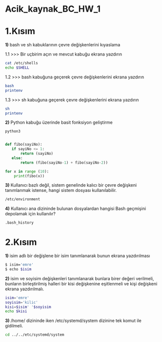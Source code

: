 # Acik_kaynak_BC_HW_1
# 1.Kısım
**1)** bash ve sh kabuklarının çevre değişkenlerini kıyaslama

1.1  >>> Bir uçbirim açın ve mevcut kabuğu ekrana yazdırın

```bash
cat /etc/shells
echo $SHELL
```
1.2  >>> bash kabuğuna geçerek çevre değişkenlerini ekrana yazdırın

```bash
bash
printenv
```
1.3  >>> sh kabuğuna geçerek çevre değişkenlerini ekrana yazdırın

```bash
sh
printenv
```

**2)** Python kabuğu üzerinde basit fonksiyon geliştirme

```bash
python3
```

```python

def fibo(sayiNo):
   if sayiNo <= 1:
       return (sayiNo)
   else:
       return (fibo(sayiNo-1) + fibo(sayiNo-2))

for x in range (10):
    print(fibo(x))
```
**3)**  Kullanıcı bazlı değil, sistem genelinde kalıcı bir çevre değişkeni tanımlanmak istense, hangi sistem dosyası kullanılabilir.

```bash
/etc/environment
```
**4)** Kullanıcı ana dizininde bulunan dosyalardan hangisi Bash geçmişini depolamak için kullanılır?
```bash
.bash_history
```
# 2.Kısım

**1)**  isim adlı bir değişlene bir isim tanımlanarak bunun ekrana yazdırılması
```bash
$ isim='emre'
$ echo $isim
```
**2)** isim ve soyisim değişkenleri tanımlanarak bunlara birer değeri verilmeli, bunların birleştirilmiş halleri bir kisi değişkenine eşitlenmeli ve kişi değişkeni ekrana yazdırılmalı.

```bash
isim='emre'
soyisim='kilic'
kisi=$isim' '$soyisim
echo $kisi
```

**3)** /home/ dizininde iken /etc/systemd/system dizinine tek komut ile gidilmeli.

```bash
cd ../../etc/systemd/system
```

